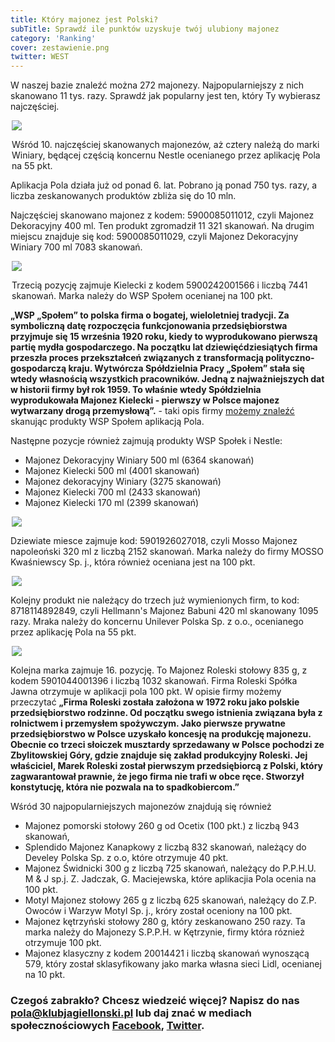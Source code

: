 ```yaml
---
title: Który majonez jest Polski?
subTitle: Sprawdź ile punktów uzyskuje twój ulubiony majonez
category: 'Ranking'
cover: zestawienie.png
twitter: WEST
---
```


W naszej bazie znaleźć można 272 majonezy. Najpopularniejszy z nich skanowano 11 tys. razy. Sprawdź jak popularny jest ten, który Ty wybierasz najczęściej.

<div style="max-width: 500px; margin: 0 auto;">

![](winiary.jpg)

Wśród 10. najczęściej skanowanych majonezów, aż cztery należą do marki Winiary, będącej częścią koncernu Nestle ocenianego przez aplikację Pola na 55 pkt.

</div>

Aplikacja Pola działa już od ponad 6. lat. Pobrano ją ponad 750 tys. razy, a liczba zeskanowanych produktów zbliża się do 10 mln.

Najczęściej skanowano majonez z kodem: 5900085011012, czyli Majonez Dekoracyjny 400 ml. Ten produkt zgromadził 11 321 skanowań. Na drugim miejscu znajduje się kod: 5900085011029, czyli Majonez Dekoracyjny Winiary 700 ml 7083 skanowań.

<div style="max-width: 500px; margin: 0 auto;">

![](kielecki.jpg)

Trzecią pozycję zajmuje Kielecki z kodem 5900242001566 i liczbą 7441 skanowań. Marka należy do WSP Społem ocenianej na 100 pkt.

</div>

**„WSP „Społem” to polska firma o bogatej, wieloletniej tradycji. Za symboliczną datę rozpoczęcia funkcjonowania przedsiębiorstwa przyjmuje się 15 września 1920 roku, kiedy to wyprodukowano pierwszą partię mydła gospodarczego. Na początku lat dziewięćdziesiątych firma przeszła proces przekształceń związanych z transformacją polityczno-gospodarczą kraju. Wytwórcza Spółdzielnia Pracy „Społem” stała się wtedy własnością wszystkich pracowników. Jedną z najważniejszych dat w historii firmy był rok 1959. To właśnie wtedy Spółdzielnia wyprodukowała Majonez Kielecki - pierwszy w Polsce majonez wytwarzany drogą przemysłową”.** - taki opis firmy [możemy znaleźć](https://www.pola-app.pl/#/ean/5900242001566) skanując produkty WSP Społem aplikacją Pola.

Następne pozycje również zajmują produkty WSP Społek i Nestle:

- Majonez Dekoracyjny Winiary 500 ml (6364 skanowań)
- Majonez Kielecki 500 ml (4001 skanowań)
- Majonez dekoracyjny Winiary (3275 skanowań)
- Majonez Kielecki 700 ml (2433 skanowań)
- Majonez Kielecki 170 ml (2399 skanowań)

<div style="max-width: 500px; margin: 0 auto;">

![](mosso.jpg)

</div>

Dziewiate miesce zajmuje kod: 5901926027018, czyli Mosso Majonez napoleoński 320 ml z liczbą 2152 skanowań. Marka należy do firmy MOSSO Kwaśniewscy Sp. j., która również oceniana jest na 100 pkt.

<div style="max-width: 500px; margin: 0 auto;">

![](helmanz.jpg)

</div>

Kolejny produkt nie należący do trzech już wymienionych firm, to kod: 8718114892849, czyli Hellmann's Majonez Babuni 420 ml skanowany 1095 razy. Mraka należy do koncernu Unilever Polska Sp. z o.o., ocenianego przez aplikację Pola na 55 pkt.

<div style="max-width: 500px; margin: 0 auto;">

![](roleski.jpg)

</div>

Kolejna marka zajmuje 16. pozycję. To Majonez Roleski stołowy 835 g, z kodem 5901044001396 i liczbą 1032 skanowań. Firma Roleski Spółka Jawna otrzymuje w aplikacji pola 100 pkt. W opisie firmy możemy przeczytać **„Firma Roleski została założona w 1972 roku jako polskie przedsiębiorstwo rodzinne. Od początku swego istnienia związana była z rolnictwem i przemysłem spożywczym. Jako pierwsze prywatne przedsiębiorstwo w Polsce uzyskało koncesję na produkcję majonezu. Obecnie co trzeci słoiczek musztardy sprzedawany w Polsce pochodzi ze Zbylitowskiej Góry, gdzie znajduje się zakład produkcyjny Roleski. Jej właściciel, Marek Roleski został pierwszym przedsiębiorcą z Polski, który zagwarantował prawnie, że jego firma nie trafi w obce ręce. Stworzył konstytucję, która nie pozwala na to spadkobiercom.”**

Wśród 30 najpopularniejszych majonezów znajdują się również

- Majonez pomorski stołowy 260 g od Ocetix (100 pkt.) z liczbą 943 skanowań,
- Splendido Majonez Kanapkowy z liczbą 832 skanowań, należący do Develey Polska Sp. z o.o, które otrzymuje 40 pkt.
- Majonez Świdnicki 300 g z liczbą 725 skanowań, należący do P.P.H.U. M & J sp.j. Z. Jadczak, G. Maciejewska, które aplikacjia Pola ocenia na 100 pkt.
- Motyl Majonez stołowy 265 g z liczbą 625 skanowań, należący do Z.P. Owoców i Warzyw Motyl Sp. j., króry został oceniony na 100 pkt.
- Majonez kętrzyński stołowy 280 g, który zeskanowano 250 razy. Ta marka należy do Majonezy S.P.P.H. w Kętrzynie, firmy która róznież otrzymuje 100 pkt.
- Majonez klasyczny z kodem 20014421 i liczbą skanowań wynoszącą 579, który został sklasyfikowany jako marka własna sieci Lidl, ocenianej na 10 pkt.

### Czegoś zabrakło? Chcesz wiedzeić więcej? Napisz do nas [pola@klubjagiellonski.pl](mailto:pola@klubjagiellonski.pl) lub daj znać w mediach społecznościowych [Facebook](https://www.facebook.com/app.pola), [Twitter](https://twitter.com/pola_app).
